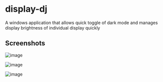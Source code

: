 # display-dj

A windows application that allows quick toggle of dark mode and manages display brightness of individual display quickly

## Screenshots

![image](https://user-images.githubusercontent.com/3792401/158028380-e2347d2e-129a-456e-a49c-fe1350ab4fca.png)

![image](https://user-images.githubusercontent.com/3792401/158028372-d3fadbf7-d6c6-421c-8598-538f0c3c9bcd.png)

![image](https://user-images.githubusercontent.com/3792401/158028393-1db3c6ef-6d09-447d-bd24-0ed3697b5c9b.png)
